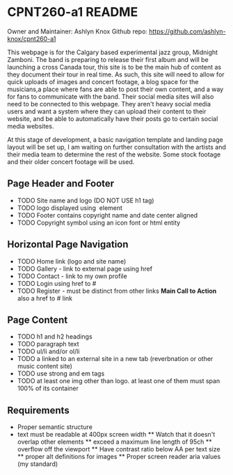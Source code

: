 # CPNT260-a1 README
Owner and Maintainer: Ashlyn Knox
Github repo: https://github.com/ashlyn-knox/cpnt260-a1

This webpage is for the Calgary based experimental jazz group, Midnight Zamboni.
The band is preparing to release their first album and will be launching a cross Canada tour, this site is to be the main hub of content as they document their tour in real time.
As such, this site will need to allow for quick uploads of images and concert footage, a blog space for the musicians,a place where fans are able to post their own content, and a way for fans to communicate with the band.
Their social media sites will also need to be connected to this webpage.
They aren't heavy social media users and want a system where they can upload their content to their website, and be able to automatically have their posts go to certain social media websites.

At this stage of development, a basic navigation template and landing page layout will be set up, I am waiting on further consultation with the artists and their media team to determine the rest of the website.
Some stock footage and their older concert footage will be used.

## Page Header and Footer 
* TODO Site name and logo (DO NOT USE h1 tag)
* TODO logo displayed using <img> element
* TODO Footer contains copyright name and date center aligned
* TODO Copyright symbol using an icon font or html entity

## Horizontal Page Navigation
* TODO Home link (logo and site name)
* TODO Gallery - link to external page using href
* TODO Contact - link to my own profile
* TODO Login using href to #
* TODO Register - must be distinct from other links **Main Call to Action** also a href to # link

## Page Content
* TODO h1 and h2 headings
* TODO paragraph text
* TODO ul/li and/or ol/li
* TODO a linked to an external site in a new tab (reverbnation or other music content site)
* TODO use strong and em tags
* TODO at least one img other than logo.
at least one of them must span 100% of its container

## Requirements
* Proper semantic structure
* text must be readable at 400px screen width
** Watch that it doesn't overlap other elements
** exceed a maximum line length of 95ch
** overflow off the viewport
** Have contrast ratio below AA per text size
** proper alt definitions for images
** Proper screen reader aria values (my standard)
